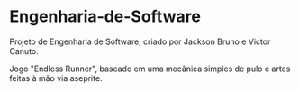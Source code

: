 # Engenharia-de-Software

Projeto de Engenharia de Software, criado por Jackson Bruno e Victor Canuto.

Jogo "Endless Runner", baseado em uma mecânica simples de pulo e artes feitas à mão via aseprite.

